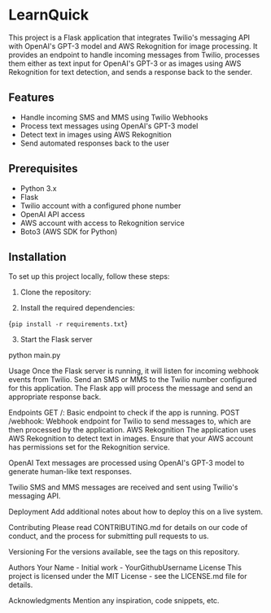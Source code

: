 # LearnQuick

This project is a Flask application that integrates Twilio's messaging API with OpenAI's GPT-3 model and AWS Rekognition for image processing. It provides an endpoint to handle incoming messages from Twilio, processes them either as text input for OpenAI's GPT-3 or as images using AWS Rekognition for text detection, and sends a response back to the sender.

## Features

- Handle incoming SMS and MMS using Twilio Webhooks
- Process text messages using OpenAI's GPT-3 model
- Detect text in images using AWS Rekognition
- Send automated responses back to the user

## Prerequisites

- Python 3.x
- Flask
- Twilio account with a configured phone number
- OpenAI API access
- AWS account with access to Rekognition service
- Boto3 (AWS SDK for Python)

## Installation

To set up this project locally, follow these steps:

1. Clone the repository:

2. Install the required dependencies:

{`pip install -r requirements.txt`}

3. Start the Flask server

python main.py

Usage
Once the Flask server is running, it will listen for incoming webhook events from Twilio. Send an SMS or MMS to the Twilio number configured for this application. The Flask app will process the message and send an appropriate response back.

Endpoints
GET /: Basic endpoint to check if the app is running.
POST /webhook: Webhook endpoint for Twilio to send messages to, which are then processed by the application.
AWS Rekognition
The application uses AWS Rekognition to detect text in images. Ensure that your AWS account has permissions set for the Rekognition service.

OpenAI
Text messages are processed using OpenAI's GPT-3 model to generate human-like text responses.

Twilio
SMS and MMS messages are received and sent using Twilio's messaging API.

Deployment
Add additional notes about how to deploy this on a live system.

Contributing
Please read CONTRIBUTING.md for details on our code of conduct, and the process for submitting pull requests to us.

Versioning
For the versions available, see the tags on this repository.

Authors
Your Name - Initial work - YourGithubUsername
License
This project is licensed under the MIT License - see the LICENSE.md file for details.

Acknowledgments
Mention any inspiration, code snippets, etc.

